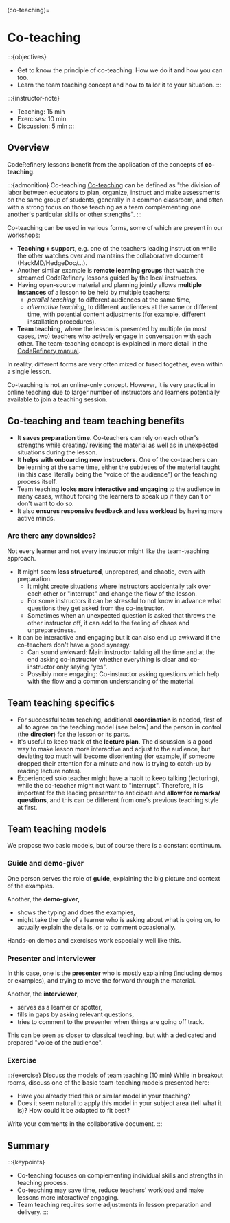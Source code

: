 (co-teaching)=

# Co-teaching

:::{objectives}
- Get to know the principle of co-teaching: How we do it and how you can too.
- Learn the team teaching concept and how to tailor it to your situation.
:::

:::{instructor-note}
- Teaching: 15 min
- Exercises: 10 min
- Discussion: 5 min
:::


## Overview

CodeRefinery lessons benefit from the application of the concepts of **co-teaching**.

:::{admonition} Co-teaching
[Co-teaching](https://en.wikipedia.org/wiki/Co-teaching) can be defined as "the division of labor between educators to plan, organize, instruct and make assessments on the same group of students, generally in a common classroom, and often with a strong focus on those teaching as a team complementing one another's particular skills or other strengths".
:::

Co-teaching can be used in various forms, some of which are present in our workshops:
- **Teaching + support**, e.g. one of the teachers leading instruction while the other watches over and maintains the collaborative document (HackMD/HedgeDoc/...).
- Another similar example is **remote learning groups** that watch the streamed CodeRefinery lessons guided by the local instructors.
- Having open-source material and planning jointly allows **multiple instances** of a lesson to be held by multiple teachers:
   - *parallel teaching*, to different audiences at the same time,
   - *alternative teaching*, to different audiences at the same or different time, with potential content adjustments (for example, different installation procedures).
- **Team teaching**, where the lesson is presented by multiple (in most cases, two) teachers who actively engage in conversation with each other. The team-teaching concept is explained in more detail in the [CodeRefinery manual](https://coderefinery.github.io/manuals/team-teaching/).

In reality, different forms are very often mixed or fused together, even within a single lesson.

Co-teaching is not an online-only concept. However, it is very practical in online teaching due to larger number of instructors and learners potentially available to join a teaching session.


## Co-teaching and team teaching benefits

- It **saves preparation time**. Co-teachers can rely on each other's strengths while creating/ revising the material as well as in unexpected situations during the lesson.
- It **helps with onboarding new instructors**. One of the co-teachers can be learning at the same time, either the subtleties of the material taught (in this case literally being the "voice of the audience") or the teaching process itself.
- Team teaching **looks more interactive and engaging** to the audience in many cases, without forcing the learners to speak up if they can't or don't want to do so.
- It also **ensures responsive feedback and less workload** by having more active minds.


### Are there any downsides?

Not every learner and not every instructor might like the team-teaching approach.
- It might seem **less structured**, unprepared, and chaotic, even with preparation.
   - It might create situations where instructors accidentally talk over each other or "interrupt" and change the flow of the lesson.
   - For some instructors it can be stressful to not know in advance what questions they get asked from the co-instructor.
   - Sometimes when an unexpected question is asked that throws the other instructor off, it can add to the feeling of chaos and unpreparedness.
- It can be interactive and engaging but it can also end up awkward if the co-teachers don't have a good synergy.
   - Can sound awkward: Main instructor talking all the time and at the end asking co-instructor whether everything is clear and co-instructor only saying "yes".
   - Possibly more engaging: Co-instructor asking questions which help with the flow and a common understanding of the material.


## Team teaching specifics

- For successful team teaching, additional **coordination** is needed, first of all to agree on the teaching model (see below) and the person in control (the **director**) for the lesson or its parts.
- It's useful to keep track of the **lecture plan**. The discussion is a good way to make lesson more interactive and adjust to the audience, but deviating too much will become disorienting (for example, if someone dropped their attention for a minute and now is trying to catch-up by reading lecture notes).
- Experienced solo teacher might have a habit to keep talking (lecturing), while the co-teacher might not want to "interrupt". Therefore, it is important for the leading presenter to anticipate and **allow for remarks/ questions**, and this can be different from one's previous teaching style at first.


## Team teaching models

We propose two basic models, but of course there is a constant continuum.


### Guide and demo-giver

One person serves the role of **guide**, explaining the big picture and context of the examples.

Another, the **demo-giver**, 
- shows the typing and does the examples,
- might take the role of a learner who is asking about what is going on, to actually explain the details, or to comment occasionally.

Hands-on demos and exercises work especially well like this.


### Presenter and interviewer

In this case, one is the **presenter** who is mostly explaining (including demos or examples), and trying to move the forward through the material. 

Another, the **interviewer**, 
- serves as a learner or spotter,
- fills in gaps by asking relevant questions,
- tries to comment to the presenter when things are going off track.

This can be seen as closer to classical teaching, but with a dedicated and prepared "voice of the audience".


### Exercise

:::{exercise} Discuss the models of team teaching (10 min)
While in breakout rooms, discuss one of the basic team-teaching models presented here:
- Have you already tried this or similar model in your teaching?
- Does it seem natural to apply this model in your subject area (tell what it is)? How could it be adapted to fit best?

Write your comments in the collaborative document.
:::


## Summary

:::{keypoints}
- Co-teaching focuses on complementing individual skills and strengths in teaching process.
- Co-teaching may save time, reduce teachers' workload and make lessons more interactive/ engaging.
- Team teaching requires some adjustments in lesson preparation and delivery.
:::
